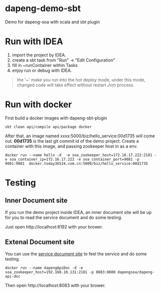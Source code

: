 # dapeng-demo-sbt
Demo for dapeng-soa with scala and sbt plugin 

# Run with IDEA
1. import the project by IDEA.
2. create a sbt task from "Run" -> "Edit Configuration"
3. fill in ~runContainer within Tasks
4. enjoy run or debug with IDEA.

> the '~' make you run into the hot deploy mode, under this mode, changed code will take effect without restart Jvm process.

# Run with docker
First build a docker images with dapeng-sbt-plugin
```
sbt clean api/compile api/package docker
```

After that, an image named xxxx:5000/biz/hello_service:00d1735 will come out. 
**00d1735** is the last git commit id of the demo project.
Create a container with this image, and passing zookeeper host in as a env.
```
docker run --name hello -d  -e soa_zookeeper_host=172.16.17.222:2181 -e soa_container_ip=172.16.17.222 -e soa_container_port=9081 -p 9081:9081  docker.today36524.com.cn:5000/biz/hello_service:00d1735
```

# Testing
## Inner Document site
If you run the demo project inside IDEA, an inner document site will be up for you to read the service document and do some testing.

Just open http://localhost:8192 with your brower.

## Extenal Document site
You can use the [service document site](https://github.com/dapeng-soa/dapeng-api-doc) to feel the service and do some testing. 

```
docker run --name dapengApiDoc -d -e soa_zookeeper_host=192.168.10.131:2181 -p 8083:8080 dapengsoa/dapeng-api-doc
```
Then open http://localhost:8083 with your brower.

